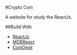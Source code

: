 #Crypto Coin

A website for study the ReactJs.

##Build With
* [ReactJs](https://reactjs.org/)
* [MDBReact](https://mdbootstrap.com/react/#!)
* [CoinDesk](https://www.coindesk.com/api/)
